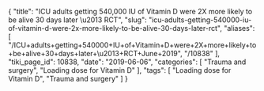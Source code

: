 {
    "title": "ICU adults getting 540,000 IU of Vitamin D were 2X more likely to be alive 30 days later \u2013 RCT",
    "slug": "icu-adults-getting-540000-iu-of-vitamin-d-were-2x-more-likely-to-be-alive-30-days-later-rct",
    "aliases": [
        "/ICU+adults+getting+540000+IU+of+Vitamin+D+were+2X+more+likely+to+be+alive+30+days+later+\u2013+RCT+June+2019",
        "/10838"
    ],
    "tiki_page_id": 10838,
    "date": "2019-06-06",
    "categories": [
        "Trauma and surgery",
        "Loading dose for Vitamin D"
    ],
    "tags": [
        "Loading dose for Vitamin D",
        "Trauma and surgery"
    ]
}